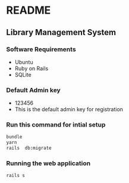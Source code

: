 # README
## Library Management System
### Software Requirements
* Ubuntu
* Ruby on Rails
* SQLite

### Default Admin key
* 123456
* This is the default admin key for registration
### Run this command for intial setup
```bash
bundle
yarn
rails  db:migrate
```
### Running the web application
```bash
rails s
```
